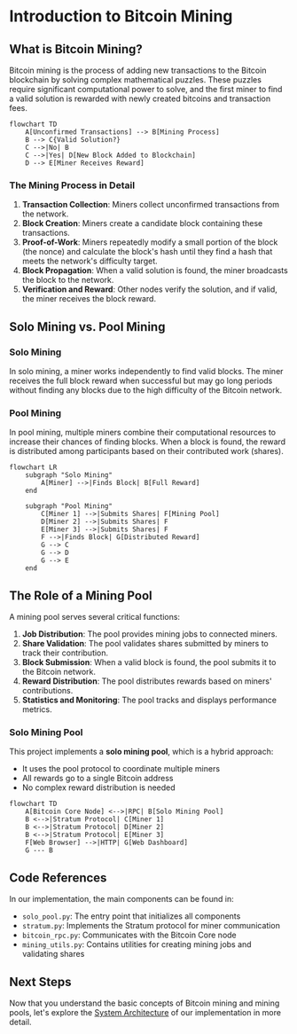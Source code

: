 # Introduction to Bitcoin Mining

## What is Bitcoin Mining?

Bitcoin mining is the process of adding new transactions to the Bitcoin blockchain by solving complex mathematical puzzles. These puzzles require significant computational power to solve, and the first miner to find a valid solution is rewarded with newly created bitcoins and transaction fees.

```mermaid
flowchart TD
    A[Unconfirmed Transactions] --> B[Mining Process]
    B --> C{Valid Solution?}
    C -->|No| B
    C -->|Yes| D[New Block Added to Blockchain]
    D --> E[Miner Receives Reward]
```

### The Mining Process in Detail

1. **Transaction Collection**: Miners collect unconfirmed transactions from the network.
2. **Block Creation**: Miners create a candidate block containing these transactions.
3. **Proof-of-Work**: Miners repeatedly modify a small portion of the block (the nonce) and calculate the block's hash until they find a hash that meets the network's difficulty target.
4. **Block Propagation**: When a valid solution is found, the miner broadcasts the block to the network.
5. **Verification and Reward**: Other nodes verify the solution, and if valid, the miner receives the block reward.

## Solo Mining vs. Pool Mining

### Solo Mining

In solo mining, a miner works independently to find valid blocks. The miner receives the full block reward when successful but may go long periods without finding any blocks due to the high difficulty of the Bitcoin network.

### Pool Mining

In pool mining, multiple miners combine their computational resources to increase their chances of finding blocks. When a block is found, the reward is distributed among participants based on their contributed work (shares).

```mermaid
flowchart LR
    subgraph "Solo Mining"
        A[Miner] -->|Finds Block| B[Full Reward]
    end
    
    subgraph "Pool Mining"
        C[Miner 1] -->|Submits Shares| F[Mining Pool]
        D[Miner 2] -->|Submits Shares| F
        E[Miner 3] -->|Submits Shares| F
        F -->|Finds Block| G[Distributed Reward]
        G --> C
        G --> D
        G --> E
    end
```

## The Role of a Mining Pool

A mining pool serves several critical functions:

1. **Job Distribution**: The pool provides mining jobs to connected miners.
2. **Share Validation**: The pool validates shares submitted by miners to track their contribution.
3. **Block Submission**: When a valid block is found, the pool submits it to the Bitcoin network.
4. **Reward Distribution**: The pool distributes rewards based on miners' contributions.
5. **Statistics and Monitoring**: The pool tracks and displays performance metrics.

### Solo Mining Pool

This project implements a **solo mining pool**, which is a hybrid approach:
- It uses the pool protocol to coordinate multiple miners
- All rewards go to a single Bitcoin address
- No complex reward distribution is needed

```mermaid
flowchart TD
    A[Bitcoin Core Node] <-->|RPC| B[Solo Mining Pool]
    B <-->|Stratum Protocol| C[Miner 1]
    B <-->|Stratum Protocol| D[Miner 2]
    B <-->|Stratum Protocol| E[Miner 3]
    F[Web Browser] -->|HTTP| G[Web Dashboard]
    G --- B
```

## Code References

In our implementation, the main components can be found in:

- `solo_pool.py`: The entry point that initializes all components
- `stratum.py`: Implements the Stratum protocol for miner communication
- `bitcoin_rpc.py`: Communicates with the Bitcoin Core node
- `mining_utils.py`: Contains utilities for creating mining jobs and validating shares

## Next Steps

Now that you understand the basic concepts of Bitcoin mining and mining pools, let's explore the [System Architecture](02-system-architecture.md) of our implementation in more detail.

